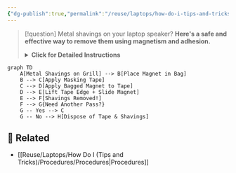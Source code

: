 ```yaml
---
{"dg-publish":true,"permalink":"/reuse/laptops/how-do-i-tips-and-tricks/procedures/metal-shavings-on-speaker-grills-removal/","tags":["procedure","laptop-repair"]}
---
```



> [!question] Metal shavings on your laptop speaker?
> **Here's a safe and effective way to remove them using magnetism and adhesion.**
> 
> <details>
> <summary><b>Click for Detailed Instructions</b></summary>
> 
> #### **Gather Your Supplies:**
> - **Plastic baggie** (big enough to hold a magnet)
> - **Strong magnet** (a neodymium magnet from an old hard drive is perfect)
> - **Masking tape** (or another low-tack tape)
> 
> #### **Step-by-Step Guide:**
> 1. **Bag the Magnet:** Put the hard drive magnet inside the plastic baggie. This keeps the shavings from permanently sticking to the magnet.
> 2. **Apply Tape:** Place a piece of masking tape over the speaker grill, sticky side down. Press firmly to ensure contact with the shavings.
> 3. **Combine Forces:** Place the bagged magnet on top of the tape, directly over the shavings.
> 4. **The Key Move:** Slowly pull up one edge of the tape while simultaneously holding the magnet against that same edge. The magnet will pull the shavings up and towards the adhesive.
> 5. The shavings should be captured on the tape. Fold the tape onto itself to contain the metal for safe disposal.
> 
> #### **Why This Works:**
> This method uses a powerful two-pronged approach:
> - The **magnet** provides a strong pulling force on the ferrous metal.
> - The **tape's adhesive** grabs any particles the magnet might miss and acts as a barrier, ensuring the shavings are collected and don't fall back into the laptop.
> 
> </details>

```mermaid
graph TD
    A[Metal Shavings on Grill] --> B[Place Magnet in Bag]
    B --> C[Apply Masking Tape]
    C --> D[Apply Bagged Magnet to Tape]
    D --> E[Lift Tape Edge + Slide Magnet]
    E --> F[Shavings Removed!]
    F --> G{Need Another Pass?}
    G -- Yes --> C
    G -- No --> H[Dispose of Tape & Shavings]
```

## 🔗 Related
- [[Reuse/Laptops/How Do I (Tips and Tricks)/Procedures/Procedures\|Procedures]]